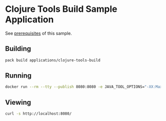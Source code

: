 # Clojure Tools Build Sample Application

See [prerequisites](https://paketo.io/docs/howto/java/#prerequisites) of this sample.

## Building

```bash
pack build applications/clojure-tools-build
```

## Running

```bash
docker run --rm --tty --publish 8080:8080 -e JAVA_TOOL_OPTIONS="-XX:MaxMetaspaceSize=100M" applications/clojure-tools-build
```

## Viewing

```bash
curl -s http://localhost:8080/
```
